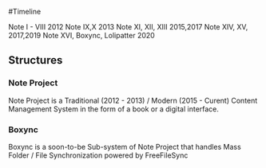 #Timeline 

Note I - VIII						2012
Note IX,X							2013
Note XI, XII, XIII					2015,2017
Note XIV, XV, 						2017,2019
Note XVI, Boxync, Lolipatter		2020

## Structures

### Note Project

Note Project is a Traditional (2012 - 2013) / Modern (2015 - Curent) Content Management System in the form of a book or a digital interface.

### Boxync

Boxync is a soon-to-be Sub-system of Note Project that handles Mass Folder / File Synchronization powered by FreeFileSync
 
